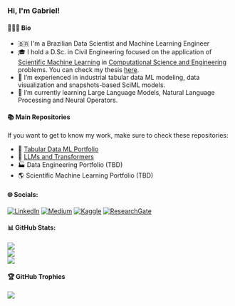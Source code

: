 ### Hi, I'm Gabriel!
#### 👨🏻‍💻 Bio
- 🇧🇷 I'm a Brazilian Data Scientist and Machine Learning Engineer
- 🎓 I hold a D.Sc. in Civil Engineering focused on the application of [Scientific Machine Learning](https://sites.brown.edu/bergen-lab/research/what-is-sciml/) in [Computational Science and Engineering](https://en.wikipedia.org/wiki/Computer_science_and_engineering) problems. You can check my thesis [here](https://www.coc.ufrj.br/pt/teses-de-doutorado/662-2022-2/10236-gabriel-freguglia-barros).
- 🧠 I’m experienced in industrial tabular data ML modeling, data visualization and snapshots-based SciML models.
- 🌱 I’m currently learning Large Language Models, Natural Language Processing and Neural Operators.

#### 📚 Main Repositories
If you want to get to know my work, make sure to check these repositories:
- 🔢 [Tabular Data ML Portfolio](https://github.com/gf-barros/data_science_portfolio)
- 💬 [LLMs and Transformers](https://github.com/gf-barros/llm_and_transformers_portfolio)
- 🏭 Data Engineering Portfolio (TBD)
- 🌎 Scientific Machine Learning Portfolio (TBD)


#### 🌐 Socials:
[![LinkedIn](https://img.shields.io/badge/linkedin-%230077B5.svg?style=for-the-badge&logo=linkedin&logoColor=white)](https://www.linkedin.com/in/gabrielfbarros/) 
[![Medium](https://img.shields.io/badge/Medium-12100E?style=for-the-badge&logo=medium&logoColor=white)](https://medium.com/@gfbarros) 
[![Kaggle](https://img.shields.io/badge/Kaggle-035a7d?style=for-the-badge&logo=kaggle&logoColor=white)](https://www.kaggle.com/gfbarros)
[![ResearchGate](https://img.shields.io/badge/ResearchGate-00CCBB?style=for-the-badge&logo=ResearchGate&logoColor=white)](https://www.researchgate.net/profile/Gabriel-Barros-6)
<!--
#### 💻 Tech Stack:
![Python](https://img.shields.io/badge/python-3670A0?style=for-the-badge&logo=python&logoColor=ffdd54) 
![Shell Script](https://img.shields.io/badge/shell_script-%23121011.svg?style=for-the-badge&logo=gnu-bash&logoColor=white) 
![LaTeX](https://img.shields.io/badge/latex-%23008080.svg?style=for-the-badge&logo=latex&logoColor=white) 
![SQLite](https://img.shields.io/badge/sqlite-%2307405e.svg?style=for-the-badge&logo=sqlite&logoColor=white) 
![Keras](https://img.shields.io/badge/Keras-%23D00000.svg?style=for-the-badge&logo=Keras&logoColor=white) 
![Matplotlib](https://img.shields.io/badge/Matplotlib-%23ffffff.svg?style=for-the-badge&logo=Matplotlib&logoColor=black) 
![NumPy](https://img.shields.io/badge/numpy-%23013243.svg?style=for-the-badge&logo=numpy&logoColor=white) 
![Pandas](https://img.shields.io/badge/pandas-%23150458.svg?style=for-the-badge&logo=pandas&logoColor=white) 
![Plotly](https://img.shields.io/badge/Plotly-%233F4F75.svg?style=for-the-badge&logo=plotly&logoColor=white) 
![PyTorch](https://img.shields.io/badge/PyTorch-%23EE4C2C.svg?style=for-the-badge&logo=PyTorch&logoColor=white) 
![scikit-learn](https://img.shields.io/badge/scikit--learn-%23F7931E.svg?style=for-the-badge&logo=scikit-learn&logoColor=white) 
![Scipy](https://img.shields.io/badge/SciPy-%230C55A5.svg?style=for-the-badge&logo=scipy&logoColor=%white) 
![GitLab](https://img.shields.io/badge/gitlab-%23181717.svg?style=for-the-badge&logo=gitlab&logoColor=white) 
![GitHub](https://img.shields.io/badge/github-%23121011.svg?style=for-the-badge&logo=github&logoColor=white)
![AWS](https://img.shields.io/badge/AWS-%23FF9900.svg?style=for-the-badge&logo=amazon-aws&logoColor=white)

![Apache Spark](https://img.shields.io/badge/Apache%20Spark-FDEE21?style=for-the-badge&logo=apachespark&logoColor=black) 
![mlflow](https://img.shields.io/badge/mlflow-%23d9ead3.svg?style=for-the-badge&logo=numpy&logoColor=blue) 
![TensorFlow](https://img.shields.io/badge/TensorFlow-%23FF6F00.svg?style=for-the-badge&logo=TensorFlow&logoColor=white) 
-->
#### 📊 GitHub Stats:
![](https://github-readme-stats.vercel.app/api?username=gf-barros&theme=onedark&hide_border=false&include_all_commits=false&count_private=false)<br/>
![](https://github-readme-streak-stats.herokuapp.com/?user=gf-barros&theme=onedark&hide_border=false)<br/>
![](https://github-readme-stats.vercel.app/api/top-langs/?username=gf-barros&theme=onedark&hide_border=false&include_all_commits=false&count_private=false&layout=compact)

#### 🏆 GitHub Trophies
![](https://github-profile-trophy.vercel.app/?username=gf-barros&theme=onedark&no-frame=false&no-bg=true&margin-w=4)

<!--
#### 🔝 Top Contributed Repo
![](https://github-contributor-stats.vercel.app/api?username=gf-barros&limit=5&theme=one_dark_pro&combine_all_yearly_contributions=true)
-->
<!-- Proudly created with GPRM ( https://gprm.itsvg.in ) -->
